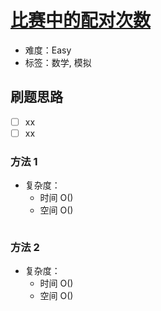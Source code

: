 # [比赛中的配对次数](https://leetcode-cn.com/problems/count-of-matches-in-tournament/)

- 难度：Easy
- 标签：数学, 模拟

## 刷题思路

- [ ] xx
- [ ] xx

### 方法 1

- 复杂度：
    - 时间 O()
    - 空间 O()

``` js

```

### 方法 2

- 复杂度：
    - 时间 O()
    - 空间 O()

``` js

```
